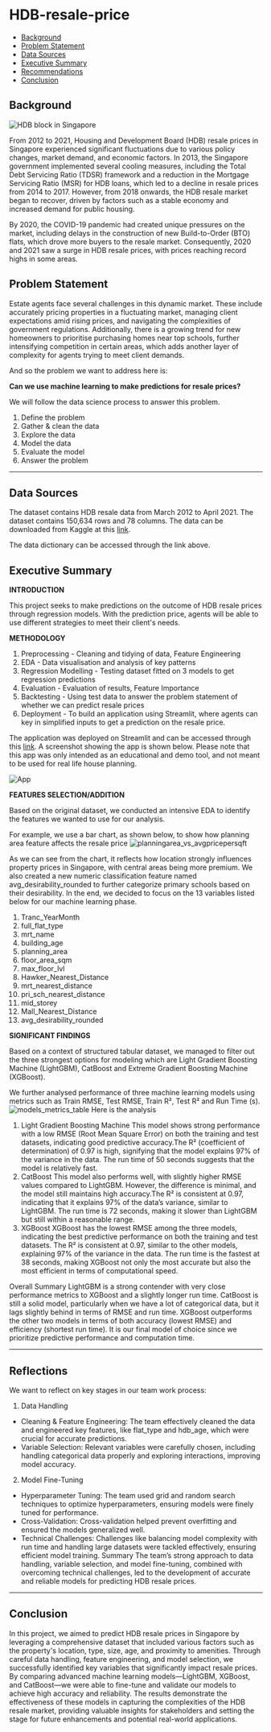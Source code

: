 
# HDB-resale-price
 - [Background](#Background)
 - [Problem Statement](#Problem-Statement)
 - [Data Sources](#Data-Sources)
 - [Executive Summary](#Executive-Summary)
 - [Recommendations](#Recommendations)
 - [Conclusion](#Conclusion)
 

## Background
![HDB block in Singapore](images/anatoliy-shostak-DZ5yS11N9CA-unsplash.jpg)

From 2012 to 2021, Housing and Development Board (HDB) resale prices in Singapore experienced significant fluctuations due to various policy changes, market demand, and economic factors. In 2013, the Singapore government implemented several cooling measures, including the Total Debt Servicing Ratio (TDSR) framework and a reduction in the Mortgage Servicing Ratio (MSR) for HDB loans, which led to a decline in resale prices from 2014 to 2017. However, from 2018 onwards, the HDB resale market began to recover, driven by factors such as a stable economy and increased demand for public housing.

By 2020, the COVID-19 pandemic had created unique pressures on the market, including delays in the construction of new Build-to-Order (BTO) flats, which drove more buyers to the resale market. Consequently, 2020 and 2021 saw a surge in HDB resale prices, with prices reaching record highs in some areas.

## Problem Statement
Estate agents face several challenges in this dynamic market. These include accurately pricing properties in a fluctuating market, managing client expectations amid rising prices, and navigating the complexities of government regulations. Additionally, there is a growing trend for new homeowners to prioritise purchasing homes near top schools, further intensifying competition in certain areas, which adds another layer of complexity for agents trying to meet client demands.

And so the problem we want to address here is: 

**Can we use machine learning to make predictions for resale prices?**

We will follow the data science process to answer this problem.
1. Define the problem
2. Gather & clean the data
3. Explore the data
4. Model the data
5. Evaluate the model
6. Answer the problem

--- 
## Data Sources
The dataset contains HDB resale data from March 2012 to April 2021. The dataset contains 150,634 rows and 78 columns. The data can be downloaded from Kaggle at this [link](https://www.kaggle.com/competitions/dsi-sg-project-2-regression-challenge-hdb-price/data).

The data dictionary can be accessed through the link above.

## Executive Summary
**INTRODUCTION**

This project seeks to make predictions on the outcome of HDB resale prices through regression models. With the prediction price, agents will be able to use different strategies to meet their client's needs. 

**METHODOLOGY**

1. Preprocessing - Cleaning and tidying of data, Feature Engineering
2. EDA - Data visualisation and analysis of key patterns
3. Regression Modelling - Testing dataset fitted on 3 models to get regression predictions
5. Evaluation - Evaluation of results, Feature Importance
6. Backtesting - Using test data to answer the problem statement of whether we can predict resale prices
7. Deployment - To build an application using Streamlit, where agents can key in simplified inputs to get a prediction on the resale price.

The application was deployed on Streamlit and can be accessed through this [link](https://hdb-resale-price.streamlit.app/). A screenshot showing the app is shown below. Please note that this app was only intended as an educational and demo tool, and not meant to be used for real life house planning.

![App](images/Streamlit-HDB-Resale-Price-Prediction.png)

**FEATURES SELECTION/ADDITION**

Based on the original dataset, we conducted an intensive EDA to identify the features we wanted to use for our analysis.

For example, we use a bar chart, as shown below, to show how planning area feature affects the resale price
![planningarea_vs_avgpricepersqft](images/planningarea_vs_avgpricepersqft.jpg)

As we can see from the chart, it reflects how location strongly influences property prices in Singapore, with central areas being more premium.
We also created a new numeric classification feature named avg_desirability_rounded to further categorize primary schools based on their desirability.
In the end, we decided to focus on the 13 variables listed below for our machine learning phase.
1. Tranc_YearMonth
2. full_flat_type
3. mrt_name
4. building_age
5. planning_area
6. floor_area_sqm
7. max_floor_lvl
8. Hawker_Nearest_Distance
9. mrt_nearest_distance
10. pri_sch_nearest_distance
11. mid_storey
12. Mall_Nearest_Distance
13. avg_desirability_rounded

**SIGNIFICANT FINDINGS**

Based on a context of structured tabular dataset, we managed to filter out the three strongest options for modeling which are Light Gradient Boosting Machine (LightGBM), CatBoost and Extreme Gradient Boosting Machine (XGBoost).

We further analysed performance of three machine learning models using metrics such as Train RMSE, Test RMSE, Train R², Test R² and Run Time (s). 
![models_metrics_table](images/metrics_quantitative_table.jpg)
Here is the analysis
1. Light Gradient Boosting Machine
This model shows strong performance with a low RMSE (Root Mean Square Error) on both the training and test datasets, indicating good predictive accuracy.The R² (coefficient of determination) of 0.97 is high, signifying that the model explains 97% of the variance in the data.
The run time of 50 seconds suggests that the model is relatively fast.
2. CatBoost
This model also performs well, with slightly higher RMSE values compared to LightGBM. However, the difference is minimal, and the model still maintains high accuracy.The R² is consistent at 0.97, indicating that it explains 97% of the data’s variance, similar to LightGBM.
The run time is 72 seconds, making it slower than LightGBM but still within a reasonable range.
3. XGBoost
XGBoost has the lowest RMSE among the three models, indicating the best predictive performance on both the training and test datasets.
The R² is consistent at 0.97, similar to the other models, explaining 97% of the variance in the data.
The run time is the fastest at 38 seconds, making XGBoost not only the most accurate but also the most efficient in terms of computational speed.

Overall Summary
LightGBM is a strong contender with very close performance metrics to XGBoost and a slightly longer run time.
CatBoost is still a solid model, particularly when we have a lot of categorical data, but it lags slightly behind in terms of RMSE and run time.
XGBoost outperforms the other two models in terms of both accuracy (lowest RMSE) and efficiency (shortest run time). It is our final model of choice since we prioritize predictive performance and computation time.

---
## Reflections
We want to reflect on key stages in our team work process:
1. Data Handling
- Cleaning & Feature Engineering: The team effectively cleaned the data and engineered key features, like flat_type and hdb_age, which were crucial for accurate predictions.
- Variable Selection: Relevant variables were carefully chosen, including handling categorical data properly and exploring interactions, improving model accuracy.
2. Model Fine-Tuning
- Hyperparameter Tuning: The team used grid and random search techniques to optimize hyperparameters, ensuring models were finely tuned for performance.
- Cross-Validation: Cross-validation helped prevent overfitting and ensured the models generalized well.
- Technical Challenges: Challenges like balancing model complexity with run time and handling large datasets were tackled effectively, ensuring efficient model training.
Summary
The team’s strong approach to data handling, variable selection, and model fine-tuning, combined with overcoming technical challenges, led to the development of accurate and reliable models for predicting HDB resale prices.
---
## Conclusion

In this project, we aimed to predict HDB resale prices in Singapore by leveraging a comprehensive dataset that included various factors such as the property's location, type, size, age, and proximity to amenities. Through careful data handling, feature engineering, and model selection, we successfully identified key variables that significantly impact resale prices. By comparing advanced machine learning models—LightGBM, XGBoost, and CatBoost—we were able to fine-tune and validate our models to achieve high accuracy and reliability. The results demonstrate the effectiveness of these models in capturing the complexities of the HDB resale market, providing valuable insights for stakeholders and setting the stage for future enhancements and potential real-world applications.
